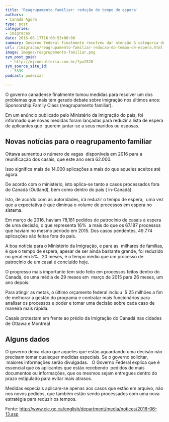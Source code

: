 ```yaml
---
title: 'Reagrupamento familiar: redução do tempo de espera'
authors:
- Canadá Agora
type: post
categories:
- imigracao
date: 2016-06-17T16:00:53+00:00
summary: Governo federal finalmente resolveu dar atenção à categoria de imigração do reagrupamento familiar.
url: /imigracao/reagrupamento-familiar-reducao-do-tempo-de-espera.html
image: images/reagrupamento-familiar.png
syn_post_guid:
  - http://mjconsultoria.com.br/?p=2828
syn_source_site_id:
  - 5339
podcast: podeixar

---
```

O governo canadense finalmente tomou medidas para resolver um dos problemas que mais tem gerado debate sobre imigração nos últimos anos: Sponsorship Family Class (reagrupamento familiar).

Em um anúncio publicado pelo Ministério da Imigração do país, foi informado que novas medidas foram lançadas para reduzir a lista de espera de aplicantes que  querem juntar-se a seus maridos ou esposas.

## Novas notícias para o reagrupamento familiar

Ottawa aumentou o número de vagas  disponíveis em 2016 para a reunificação dos casais, que este ano será 62.000.

Isso significa mais de 14.000 aplicações a mais do que aqueles aceitos até agora.

De acordo com o ministério, isto aplica-se tanto a casos processados fora do Canadá (Outland), bem como dentro do país ( in-Canadá).

Isto, de acordo com as autoridades, irá reduzir o tempo de espera,  uma vez que a expectativa é que diminua o volume de processos em espera no sistema.

Em março de 2016, haviam 78,181 pedidos de patrocínio de casais à espera de uma decisão, o que representa 16%  a mais do que os 67.187 processos que haviam no mesmo período em 2015. Dos casos pendentes, 49.774 aplicações são feitas fora do país.

A boa notícia para o Ministério da Imigração, e para as  milhares de famílias, é que o tempo de espera, apesar de ser ainda bastante grande, foi reduzido no geral em 5%.  20 meses, é o tempo médio que um processo de patrocínio de um casal é concluído hoje.

O progresso mais importante tem sido feito em processos feitos dentro do Canadá, de uma média de 29 meses em  março de 2015 para 26 meses, um ano depois.

Para atingir as metas, o último orçamento federal incluiu  $ 25 milhões a fim de melhorar a gestão do programa e contratar mais funcionários para analisar os processos e poder e tomar uma decisão sobre cada caso de maneira mais rápida.

Casais protestam em frente ao prédio da Imigração do Canadá nas cidades de Ottawa e Montreal

## Alguns dados

O governo deixa claro que aqueles que estão aguardando uma decisão não precisam tomar quaisquer medidas especiais. Se o governo solicitar,  maiores informações serão divulgadas.   O Governo Federal explica que é essencial que os aplicantes que estão recebendo  pedidos de mais documentos ou informações, que os mesmos sejam entregues dentro do prazo estipulado para evitar mais atrasos.

Medidas especiais aplicam-se apenas aos casos que estão em arquivo, não nos novos pedidos, que também estão sendo processados com uma nova estratégia para reduzir os tempos.

Fonte: <a href="http://www.cic.gc.ca/english/department/media/notices/2016-06-13.asp" target="_blank" rel="noopener noreferrer">http://www.cic.gc.ca/english/department/media/notices/2016-06-13.asp</a>